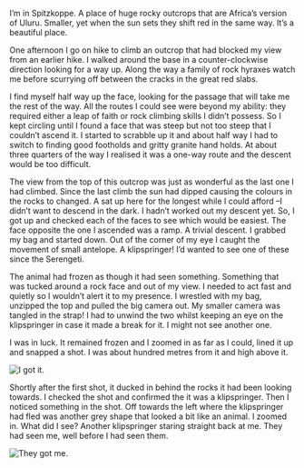 I’m in Spitzkoppe. A place of huge rocky outcrops that are Africa’s version of Uluru. Smaller, yet when the sun sets they shift red in the same way. It’s a beautiful place.

One afternoon I go on hike to climb an outcrop that had blocked my view from an earlier hike. I walked around the base in a counter-clockwise direction looking for a way up. Along the way a family of rock hyraxes watch me before scurrying off between the cracks in the great red slabs.

I find myself half way up the face, looking for the passage that will take me the rest of the way. All the routes I could see were beyond my ability: they required either a leap of faith or rock climbing skills I didn’t possess. So I kept circling until I found a face that was steep but not too steep that I couldn’t ascend it. I started to scrabble up it and about half way I had to switch to finding good footholds and gritty granite hand holds. At about three quarters of the way I realised it was a one-way route and the descent would be too difficult.

The view from the top of this outcrop was just as wonderful as the last one I had climbed. Since the last climb the sun had dipped causing the colours in the rocks to changed. A sat up here for the longest while I could afford –I didn’t want to descend in the dark. I hadn’t worked out my descent yet. So, I got up and checked each of the faces to see which would be easiest. The face opposite the one I ascended was a ramp. A trivial descent. I grabbed my bag and started down. Out of the corner of my eye I caught the movement of small antelope. A klipspringer! I’d wanted to see one of these since the Serengeti.

The animal had frozen as though it had seen something. Something that was tucked around a rock face and out of my view. I needed to act fast and quietly so I wouldn’t alert it to my presence. I wrestled with my bag, unzipped the top and pulled the big camera out. My smaller camera was tangled in the strap! I had to unwind the two whilst keeping an eye on the klipspringer in case it made a break for it. I might not see another one.

I was in luck. It remained frozen and I zoomed in as far as I could, lined it up and snapped a shot. I was about hundred metres from it and high above it.

![I got it.](https://s3.amazonaws.com/distributedlife.com/travel/images/DSC_5546.jpg)

Shortly after the first shot, it ducked in behind the rocks it had been looking towards. I checked the shot and confirmed the it was a klipspringer. Then I noticed something in the shot. Off towards the left where the klipspringer had fled was another grey shape that looked a bit like an animal. I zoomed in. What did I see? Another klipspringer staring straight back at me. They had seen me, well before I had seen them.

![They got me.](https://s3.amazonaws.com/distributedlife.com/travel/images/DSC_5548.jpg)